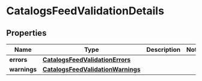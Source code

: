 

# CatalogsFeedValidationDetails


## Properties

| Name | Type | Description | Notes |
|------------ | ------------- | ------------- | -------------|
|**errors** | [**CatalogsFeedValidationErrors**](CatalogsFeedValidationErrors.md) |  |  |
|**warnings** | [**CatalogsFeedValidationWarnings**](CatalogsFeedValidationWarnings.md) |  |  |



